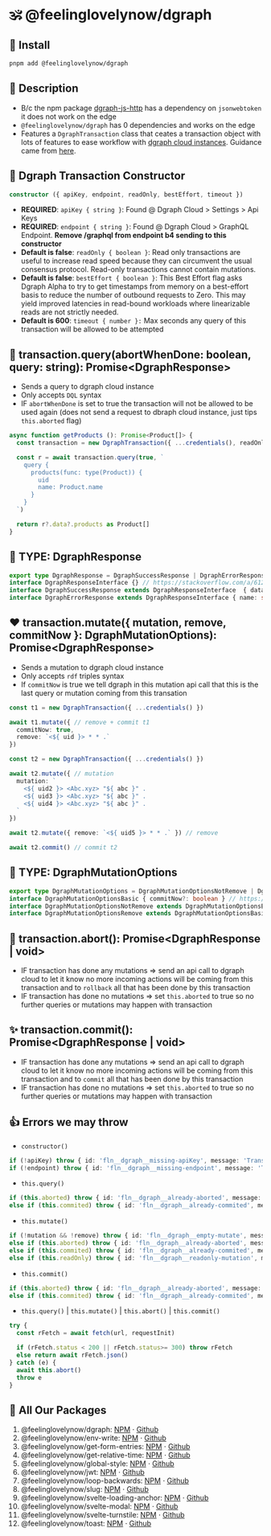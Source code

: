 # 🕉 @feelinglovelynow/dgraph


## 💎 Install
```bash
pnpm add @feelinglovelynow/dgraph
```


## 🙏 Description
* B/c the npm package [dgraph-js-http](https://www.npmjs.com/package/dgraph-js-http?activeTab=dependencies) has a dependency on `jsonwebtoken` it does not work on the edge
*  `@feelinglovelynow/dgraph` has 0 dependencies and works on the edge
* Features a `DgraphTransaction` class that ceates a transaction object with lots of features to ease workflow with [dgraph cloud instances](https://dgraph.io/product). Guidance came from [here](https://dgraph.io/docs/dql/clients/raw-http/).


## 💚 Dgraph Transaction Constructor
```ts
constructor ({ apiKey, endpoint, readOnly, bestEffort, timeout })
```
* **REQUIRED**: `apiKey { string }`: Found @ Dgraph Cloud > Settings > Api Keys
* **REQUIRED**: `endpoint { string }`: Found @ Dgraph Cloud > GraphQL Endpoint. **Remove /graphql from endpoint b4 sending to this constructor**
* **Default is false**: `readOnly { boolean }`: Read only transactions are useful to increase read speed because they can circumvent the usual consensus protocol. Read-only transactions cannot contain mutations.
* **Default is false**: `bestEffort { boolean }`: This Best Effort flag asks Dgraph Alpha to try to get timestamps from memory on a best-effort basis to reduce the number of outbound requests to Zero. This may yield improved latencies in read-bound workloads where linearizable reads are not strictly needed.
* **Default is 600**: `timeout { number }:` Max seconds any query of this transaction will be allowed to be attempted


## 💛 transaction.query(abortWhenDone: boolean, query: string): Promise\<DgraphResponse\>
* Sends a query to dgraph cloud instance
* Only accepts `DQL` syntax
* IF `abortWhenDone` is set to true the transaction will not be allowed to be used again (does not send a request to dbraph cloud instance, just tips `this.aborted` flag)
```ts
async function getProducts (): Promise<Product[]> {
  const transaction = new DgraphTransaction({ ...credentials(), readOnly: true, bestEffort: true })

  const r = await transaction.query(true, `
    query {
      products(func: type(Product)) {
        uid
        name: Product.name
      }
    }
  `)

  return r?.data?.products as Product[]
}
```


## 🧡 TYPE: DgraphResponse
```ts
export type DgraphResponse = DgraphSuccessResponse | DgraphErrorResponse
interface DgraphResponseInterface {} // https://stackoverflow.com/a/61281828
interface DgraphSuccessResponse extends DgraphResponseInterface  { data: any, extensions: any, txn: any, metrics: never, name: never, url: never, errors: never }
interface DgraphErrorResponse extends DgraphResponseInterface { name: string, url: string, errors: { message: string, extensions: { code: string } }[], data: never, errors?: never, extensions: never, txn: never, metrics: never }

```


## ❤️ transaction.mutate({ mutation, remove, commitNow }: DgraphMutationOptions): Promise\<DgraphResponse\>
* Sends a mutation to dgraph cloud instance
* Only accepts `rdf` triples syntax
* If `commitNow` is true we tell dgraph in this mutation api call that this is the last query or mutation coming from this transation
```ts
const t1 = new DgraphTransaction({ ...credentials() })

await t1.mutate({ // remove + commit t1
  commitNow: true,
  remove: `<${ uid }> * * .`
})

const t2 = new DgraphTransaction({ ...credentials() })

await t2.mutate({ // mutation
  mutation: `
    <${ uid2 }> <Abc.xyz> "${ abc }" .
    <${ uid3 }> <Abc.xyz> "${ abc }" .
    <${ uid4 }> <Abc.xyz> "${ abc }" .
  `
})

await t2.mutate({ remove: `<${ uid5 }> * * .` }) // remove

await t2.commit() // commit t2
```

## 💟 TYPE: DgraphMutationOptions
```ts
export type DgraphMutationOptions = DgraphMutationOptionsNotRemove | DgraphMutationOptionsRemove
interface DgraphMutationOptionsBasic { commitNow?: boolean } // https://stackoverflow.com/a/61281828
interface DgraphMutationOptionsNotRemove extends DgraphMutationOptionsBasic { mutation: string, remove?: never }
interface DgraphMutationOptionsRemove extends DgraphMutationOptionsBasic { remove: string, mutation?: never }
```

## 🌟 transaction.abort(): Promise\<DgraphResponse | void\>
* IF transaction has done any mutations => send an api call to dgraph cloud to let it know no more incoming actions will be coming from this transaction and to `rollback` all that has been done by this transaction
* IF transaction has done no mutations => set `this.aborted` to true so no further queries or mutations may happen with transaction


## ✨ transaction.commit(): Promise\<DgraphResponse | void\>
* IF transaction has done any mutations => send an api call to dgraph cloud to let it know no more incoming actions will be coming from this transaction and to `commit` all that has been done by this transaction
* IF transaction has done no mutations => set `this.aborted` to true so no further queries or mutations may happen with transaction

## 👍 Errors we may throw
* `constructor()`
```ts
if (!apiKey) throw { id: 'fln__dgraph__missing-apiKey', message: 'Transaction constructor needs an apiKey', log: { apiKey } }
if (!endpoint) throw { id: 'fln__dgraph__missing-endpoint', message: 'Transaction constructor needs an endpoint', log: { endpoint } }
```
* `this.query()`
```ts
if (this.aborted) throw { id: 'fln__dgraph__already-aborted', message: 'Transaction already aborted', log: { query } }
else if (this.commited) throw { id: 'fln__dgraph__already-commited', message: 'Transaction already commited', log: { query } }
```
* `this.mutate()`
```ts
if (!mutation && !remove) throw { id: 'fln__dgraph__empty-mutate', message: 'Mutate function requires a mutation or remove string' }
else if (this.aborted) throw { id: 'fln__dgraph__already-aborted', message: 'Transaction already aborted', log: { mutation, remove, commitNow } }
else if (this.commited) throw { id: 'fln__dgraph__already-commited', message: 'Transaction already commited', log: { mutation, remove, commitNow } }
else if (this.readOnly) throw { id: 'fln__dgraph__readonly-mutation', message: 'Readonly transactions may not contain mutations', log: { mutation, remove, commitNow } }
```
* `this.commit()`
```ts
if (this.aborted) throw { id: 'fln__dgraph__already-aborted', message: 'Transaction already aborted' }
else if (this.commited) throw { id: 'fln__dgraph__already-commited', message: 'Transaction already commited' }
```
* `this.query()` |  `this.mutate()` |  `this.abort()` |  `this.commit()`
```ts
try {
  const rFetch = await fetch(url, requestInit)

  if (rFetch.status < 200 || rFetch.status>= 300) throw rFetch
  else return await rFetch.json()
} catch (e) {
  await this.abort()
  throw e
}
```
## 🎁 All Our Packages
1. @feelinglovelynow/dgraph: [NPM](https://www.npmjs.com/package/@feelinglovelynow/dgraph) ⋅ [Github](https://github.com/feelinglovelynow/dgraph)
1. @feelinglovelynow/env-write: [NPM](https://www.npmjs.com/package/@feelinglovelynow/env-write) ⋅ [Github](https://github.com/feelinglovelynow/env-write)
1. @feelinglovelynow/get-form-entries: [NPM](https://www.npmjs.com/package/@feelinglovelynow/get-form-entries) ⋅ [Github](https://github.com/feelinglovelynow/get-form-entries)
1. @feelinglovelynow/get-relative-time: [NPM](https://www.npmjs.com/package/@feelinglovelynow/get-relative-time) ⋅ [Github](https://github.com/feelinglovelynow/get-relative-time)
1. @feelinglovelynow/global-style: [NPM](https://www.npmjs.com/package/@feelinglovelynow/global-style) ⋅ [Github](https://github.com/feelinglovelynow/global-style)
1. @feelinglovelynow/jwt: [NPM](https://www.npmjs.com/package/@feelinglovelynow/jwt) ⋅ [Github](https://github.com/feelinglovelynow/jwt)
1. @feelinglovelynow/loop-backwards: [NPM](https://www.npmjs.com/package/@feelinglovelynow/loop-backward) ⋅ [Github](https://github.com/feelinglovelynow/loop-backwards)
1. @feelinglovelynow/slug: [NPM](https://www.npmjs.com/package/@feelinglovelynow/slug) ⋅ [Github](https://github.com/feelinglovelynow/slug)
1. @feelinglovelynow/svelte-loading-anchor: [NPM](https://www.npmjs.com/package/@feelinglovelynow/svelte-loading-anchor) ⋅ [Github](https://github.com/feelinglovelynow/svelte-loading-anchor)
1. @feelinglovelynow/svelte-modal: [NPM](https://www.npmjs.com/package/@feelinglovelynow/svelte-modal) ⋅ [Github](https://github.com/feelinglovelynow/svelte-modal)
1. @feelinglovelynow/svelte-turnstile: [NPM](https://www.npmjs.com/package/@feelinglovelynow/svelte-turnstile) ⋅ [Github](https://github.com/feelinglovelynow/svelte-turnstile)
1. @feelinglovelynow/toast: [NPM](https://www.npmjs.com/package/@feelinglovelynow/toast) ⋅ [Github](https://github.com/feelinglovelynow/toast)
